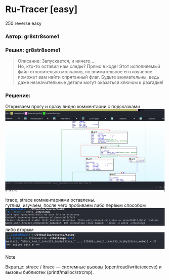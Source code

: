 # Ru-Tracer [easy]
250
reverse easy

### Автор: gr8str8some1
### Решил: gr8str8some1

> Описание: Запускается, и ничего... <br>
Но, кто-то оставил нам следы? Прямо в коде! Этот исполняемый файл относительно молчалив, но внимательное его изучение поможет вам найти спрятанный флаг. Будьте внимательны, ведь даже незначительные детали могут оказаться ключом к разгадке!

### Решение:
Открываем прогу и сразу видно комментарии с подсказками<br>
![img.png](images/img.png)

ltrace, strace комментариями оставлены. <br>
гуглим, изучаем, после чего пробиваем либо первым способом <br>
![img_1.png](images/img_1.png)
либо вторым
![img_2.png](images/img_2.png)

> [!NOTE]
> Вкратце: strace / ltrace — системные вызовы (open/read/write/execve) и вызовы библиотек (printf/malloc/strcmp).
